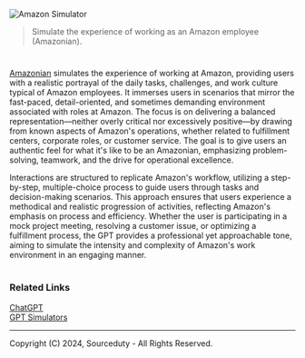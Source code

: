 ![Amazon Simulator](https://github.com/user-attachments/assets/e2b126bc-b75b-447a-9ff5-bdffd6eb9fa4)

>  Simulate the experience of working as an Amazon employee (Amazonian).

#

[Amazonian](https://chatgpt.com/g/g-MWzLmQrWb-amazonian) simulates the experience of working at Amazon, providing users with a realistic portrayal of the daily tasks, challenges, and work culture typical of Amazon employees. It immerses users in scenarios that mirror the fast-paced, detail-oriented, and sometimes demanding environment associated with roles at Amazon. The focus is on delivering a balanced representation—neither overly critical nor excessively positive—by drawing from known aspects of Amazon's operations, whether related to fulfillment centers, corporate roles, or customer service. The goal is to give users an authentic feel for what it's like to be an Amazonian, emphasizing problem-solving, teamwork, and the drive for operational excellence.

Interactions are structured to replicate Amazon's workflow, utilizing a step-by-step, multiple-choice process to guide users through tasks and decision-making scenarios. This approach ensures that users experience a methodical and realistic progression of activities, reflecting Amazon's emphasis on process and efficiency. Whether the user is participating in a mock project meeting, resolving a customer issue, or optimizing a fulfillment process, the GPT provides a professional yet approachable tone, aiming to simulate the intensity and complexity of Amazon's work environment in an engaging manner.

#
### Related Links

[ChatGPT](https://github.com/sourceduty/ChatGPT)
<br>
[GPT Simulators](https://github.com/sourceduty/GPT_Simulators)

***
 Copyright (C) 2024, Sourceduty - All Rights Reserved.
